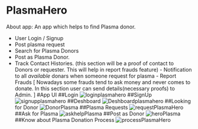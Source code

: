 # PlasmaHero
About app: 
An app which helps to find Plasma donor. 
- User Login / Signup
- Post plasma request 
- Search for Plasma Donors 
- Post as Plasma Donor. 
- Track Contact Histories. (this section will be a proof of contact to Donors or requester. This will help in report frauds feature) - Notification to all *available* donars when someone request for plasma - Report Frauds [ Nowadays some frauds tend to ask money and never comes to donate. In this section user can send details(necessary proofs) to Admin. ]
#App UI
##Login
![loginplasmahero](https://user-images.githubusercontent.com/81440732/121237745-32b28f80-c8b9-11eb-8c68-d898ba31bd2f.jpg)
##SignUp
![signupplasmahero](https://user-images.githubusercontent.com/81440732/121237830-4827b980-c8b9-11eb-8184-55d8b1433161.jpg)
##Deshboard
![Deshboardplasmahero](https://user-images.githubusercontent.com/81440732/121237899-5a095c80-c8b9-11eb-9651-e8834fd3964d.jpg)
##Looking for Donor
![DonorPlasma](https://user-images.githubusercontent.com/81440732/121237947-6a213c00-c8b9-11eb-85c2-ff398f20942f.jpg)
##Plasma Requests
![requestPlasmaHero](https://user-images.githubusercontent.com/81440732/121238041-7e653900-c8b9-11eb-8b45-39b422550a40.jpg)
##Ask for Plasma
![askhelpPlasma](https://user-images.githubusercontent.com/81440732/121238234-b2d8f500-c8b9-11eb-917d-74551ab2d832.jpg)
##Post as Donor
![heroPlasma](https://user-images.githubusercontent.com/81440732/121238326-cb490f80-c8b9-11eb-9ec3-3528e65c2d04.jpg)
##Know about Plasma Donation Process
![processPlasmaHero](https://user-images.githubusercontent.com/81440732/121238388-df8d0c80-c8b9-11eb-98b5-ad7aef557e68.jpg)


